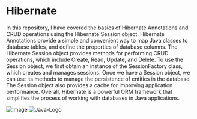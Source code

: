 # Hibernate 

In this repository, I have covered the basics of Hibernate Annotations and CRUD operations using the Hibernate Session object. Hibernate Annotations provide a simple and convenient way to map Java classes to database tables, and define the properties of database columns. The Hibernate Session object provides methods for performing CRUD operations, which include Create, Read, Update, and Delete. To use the Session object, we first obtain an instance of the SessionFactory class, which creates and manages sessions. Once we have a Session object, we can use its methods to manage the persistence of entities in the database. The Session object also provides a cache for improving application performance. Overall, Hibernate is a powerful ORM framework that simplifies the process of working with databases in Java applications.

![image](https://user-images.githubusercontent.com/70679523/224510016-fd0feecf-761c-4703-92af-1d438056cada.png)
![Java-Logo](https://user-images.githubusercontent.com/98956159/193762108-ae021ff5-170e-4464-a877-c3c2c88cd327.png)
